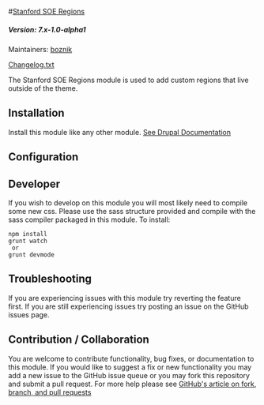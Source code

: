 #[Stanford SOE Regions](https://github.com/SU-SOE/stanford_soe_regions)
##### Version: 7.x-1.0-alpha1 

Maintainers: [boznik](https://github.com/boznik)

[Changelog.txt](CHANGELOG.txt)

The Stanford SOE Regions module is used to add custom regions that live outside of the theme.

Installation
---

Install this module like any other module. [See Drupal Documentation](https://drupal.org/documentation/install/modules-themes/modules-7)

Configuration
---

Developer
---

If you wish to develop on this module you will most likely need to compile some new css. Please use the sass structure provided and compile with the sass compiler packaged in this module. To install:

```
npm install
grunt watch
 or
grunt devmode
```

Troubleshooting
---

If you are experiencing issues with this module try reverting the feature first. If you are still experiencing issues try posting an issue on the GitHub issues page.

Contribution / Collaboration
---

You are welcome to contribute functionality, bug fixes, or documentation to this module. If you would like to suggest a fix or new functionality you may add a new issue to the GitHub issue queue or you may fork this repository and submit a pull request. For more help please see [GitHub's article on fork, branch, and pull requests](https://help.github.com/articles/using-pull-requests)
